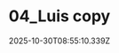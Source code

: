 ---
title: "04_Luis copy"
description: ""
image: "/uploads/photos/1761814510336-04_Luis_copy.webp"
display: "/uploads/photos/1761814510336-04_Luis_copy-display.webp"
thumbnail: "/uploads/photos/1761814510336-04_Luis_copy-thumb.webp"
width: 6000
height: 4000
featured: true
date: 2025-10-30T08:55:10.339Z
order: 0
---